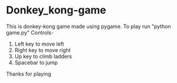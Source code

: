 # Donkey_kong-game
This is donkey-kong game made using pygame.
To play run "python game.py"
Controls-
1. Left key to move left
2. Right key to move right
3. Up key to climb ladders
4. Spacebar to jump

Thanks for playing
